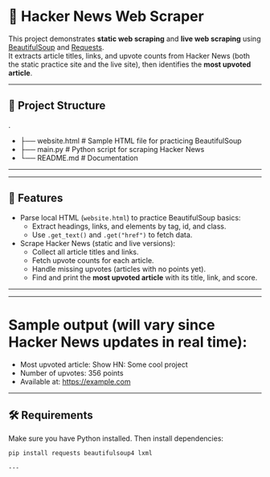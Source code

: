 # 📰 Hacker News Web Scraper

This project demonstrates **static web scraping** and **live web scraping** using [BeautifulSoup](https://www.crummy.com/software/BeautifulSoup/) and [Requests](https://docs.python-requests.org/).  
It extracts article titles, links, and upvote counts from Hacker News (both the static practice site and the live site), then identifies the **most upvoted article**.

---

## 📂 Project Structure
.
- ├── website.html # Sample HTML file for practicing BeautifulSoup
- ├── main.py # Python script for scraping Hacker News
- └── README.md # Documentation
---


---

## 🚀 Features
- Parse local HTML (`website.html`) to practice BeautifulSoup basics:
  - Extract headings, links, and elements by tag, id, and class.
  - Use `.get_text()` and `.get("href")` to fetch data.
- Scrape Hacker News (static and live versions):
  - Collect all article titles and links.
  - Fetch upvote counts for each article.
  - Handle missing upvotes (articles with no points yet).
  - Find and print the **most upvoted article** with its title, link, and score.

---

---
# Sample output (will vary since Hacker News updates in real time):

- Most upvoted article: Show HN: Some cool project
- Number of upvotes: 356 points
- Available at: https://example.com
---

## 🛠️ Requirements
Make sure you have Python installed. Then install dependencies:

```bash
pip install requests beautifulsoup4 lxml

---

